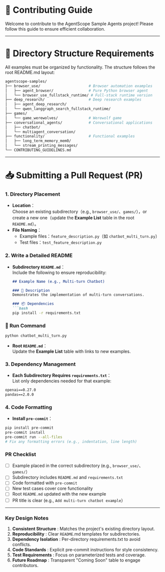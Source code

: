 # 🤝 Contributing Guide

Welcome to contribute to the AgentScope Sample Agents project! Please follow this guide to ensure efficient collaboration.


---

# 📁 Directory Structure Requirements
All examples must be organized by functionality. The structure follows the root README.md layout:
```bash
agentscope-samples/
├── browser_use/                      # Browser automation examples
│   ├── agent_browser/                # Pure Python browser agent
│   └── browser_use_fullstack_runtime/ # Full-stack runtime version
├── deep_research/                    # Deep research examples
│   ├── agent_deep_research/
│   └── qwen_langgraph_search_fullstack_runtime/
├── games/
│   └── game_werewolves/              # Werewolf game
├── conversational_agents/            # Conversational applications
│   ├── chatbot/
│   └── multiagent_conversation/
├── functionality/                    # Functional examples
│   ├── long_term_memory_mem0/
│   └── stream_printing_messages/
└── CONTRIBUTING_GUIDELINES.md
```


---

# 📥 Submitting a Pull Request (PR)

### 1. **Directory Placement**
- **Location**：  
  Choose an existing subdirectory（e.g., `browser_use/`、`games/`），or create a new one（update the **Example List** table in the root `README.md`）。
- **File Naming**：  
  - Example files：`feature_description.py`（如 `chatbot_multi_turn.py`）  
  - Test files：`test_feature_description.py`

### 2. **Write a Detailed README**
- **Subdirectory `README.md`**：  
  Include the following to ensure reproducibility:
  ```markdown
  ## Example Name (e.g., Multi-turn Chatbot)

  ### 📌 Description
  Demonstrates the implementation of multi-turn conversations.

  ### 📦 Dependencies
  ```bash
  pip install -r requirements.txt
  ```
  
### 🚀 Run Command
```bash
python chatbot_multi_turn.py
```


- **Root `README.md`**：  
Update the **Example List** table with links to new examples.

### 3. **Dependency Management**
- **Each Subdirectory Requires `requirements.txt`**：  
List only dependencies needed for that example:

```txt
openai==0.27.0
pandas==2.0.0
```

### 4. **Code Formatting**
- **Install `pre-commit`**：  
```bash
pip install pre-commit
pre-commit install
pre-commit run --all-files
# Fix any formatting errors (e.g., indentation, line length)
```


### PR Checklist
- [ ] Example placed in the correct subdirectory (e.g., `browser_use/`、`games/`）
- [ ] Subdirectory includes `README.md` and `requirements.txt`
- [ ] Code formatted with `pre-commit`
- [ ] New test cases cover core functionality
- [ ] Root `README.md` updated with the new example
- [ ] PR title is clear (e.g.,  `Add multi-turn chatbot example`）

---

### **Key Design Notes**
1. **Consistent Structure**  : Matches the project's existing directory layout.
2. **Reproducibility**  : Clear `README`.md templates for subdirectories.
3. **Dependency Isolation**  : Per-directory requirements.txt to avoid conflicts.
4. **Code Standards** : Explicit pre-commit instructions for style consistency.
5. **Test Requirements**  : Focus on parameterized tests and coverage.
6. **Future Roadmap**  : Transparent "Coming Soon" table to engage contributors.
